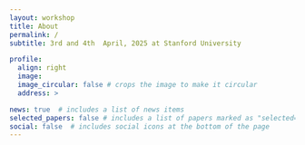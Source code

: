 ```yaml
---
layout: workshop
title: About
permalink: /
subtitle: 3rd and 4th  April, 2025 at Stanford University

profile:
  align: right
  image:
  image_circular: false # crops the image to make it circular
  address: >

news: true  # includes a list of news items
selected_papers: false # includes a list of papers marked as "selected={true}"
social: false  # includes social icons at the bottom of the page
---
```

